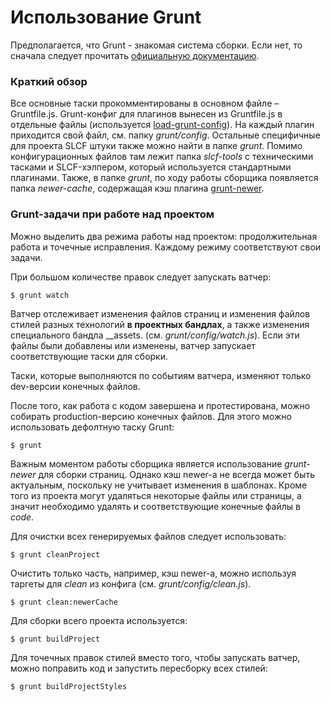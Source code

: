 Использование Grunt
=========

Предполагается, что Grunt - знакомая система сборки.
Если нет, то сначала следует прочитать [официальную документацию](http://gruntjs.com/getting-started).

### Краткий обзор

Все основные таски прокомментированы в основном файле – Gruntfile.js.
Grunt-конфиг для плагинов вынесен из Gruntfile.js в отдельные файлы
(используется [load-grunt-config](https://github.com/firstandthird/load-grunt-config)).
На каждый плагин приходится свой файл, см. папку _grunt/config_.
Остальные специфичные для проекта SLCF штуки также можно найти в папке _grunt_.
Помимо конфигурационных файлов там лежит папка _slcf-tools_ с техническими тасками и SLCF-хэлпером,
который используется стандартными плагинами.
Также, в папке _grunt_, по ходу работы сборщика появляется папка _newer-cache_,
содержащая кэш плагина [grunt-newer](https://github.com/tschaub/grunt-newer).

### Grunt-задачи при работе над проектом

Можно выделить два режима работы над проектом: продолжительная работа и точечные исправления.
Каждому режиму соответствуют свои задачи.

При большом количестве правок следует запускать ватчер:

```
$ grunt watch
```

Ватчер отслеживает изменения файлов страниц и изменения файлов стилей разных технологий **в проектных бандлах**,
а также изменения специального бандла __assets. (см. _grunt/config/watch.js_).
Если эти файлы были добавлены или изменены, ватчер запускает соответствующие таски для сборки.

Таски, которые выполняются по событиям ватчера, изменяют только dev-версии конечных файлов.

После того, как работа с кодом завершена и протестирована, можно собирать production-версию конечных файлов.
Для этого можно использовать дефолтную таску Grunt:

```
$ grunt
```

Важным моментом работы сборщика является использование _grunt-newer_ для сборки страниц.
Однако кэш newer-a не всегда может быть актуальным, поскольку не учитывает изменения в шаблонах.
Кроме того из проекта могут удаляться некоторые файлы или страницы,
а значит необходимо удалять и соответствующие конечные файлы в _code_.

Для очистки всех генерируемых файлов следует использовать:

```
$ grunt cleanProject
```

Очистить только часть, например, кэш newer-a,
можно используя таргеты для _clean_ из конфига (см. _grunt/config/clean.js_).

```
$ grunt clean:newerCache
```

Для сборки всего проекта используется:

```
$ grunt buildProject
```

Для точечных правок стилей вместо того, чтобы запускать ватчер,
можно поправить код и запустить пересборку всех стилей:

```
$ grunt buildProjectStyles
```
